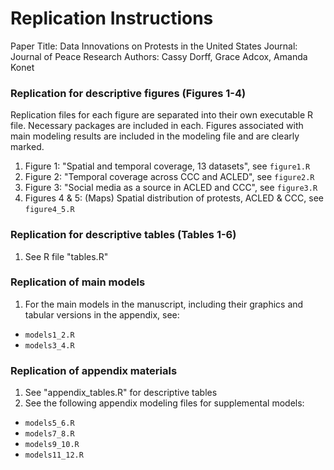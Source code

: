 # Replication Instructions

Paper Title: Data Innovations on Protests in the United States
Journal: Journal of Peace Research
Authors: Cassy Dorff, Grace Adcox, Amanda Konet

### Replication for descriptive figures (Figures 1-4)

Replication files for each figure are separated into their own executable R file. Necessary packages are included in each. Figures associated with main modeling results are included in the modeling file and are clearly marked.

1. Figure 1: "Spatial and temporal coverage, 13 datasets", see `figure1.R`
2. Figure 2: "Temporal coverage across CCC and ACLED", see `figure2.R`
3. Figure 3: "Social media as a source in ACLED and CCC", see `figure3.R`
4. Figures 4 & 5: (Maps) Spatial distribution of protests, ACLED & CCC, see `figure4_5.R`

### Replication for descriptive tables (Tables 1-6)

1. See R file "tables.R"

### Replication of main models

1. For the main models in the manuscript, including their graphics and tabular versions in the appendix, see:

- `models1_2.R`
- `models3_4.R`

###  Replication of appendix materials

1. See "appendix_tables.R" for descriptive tables
2. See the following appendix modeling files for supplemental models:

- `models5_6.R`
- `models7_8.R`
- `models9_10.R`
- `models11_12.R`

